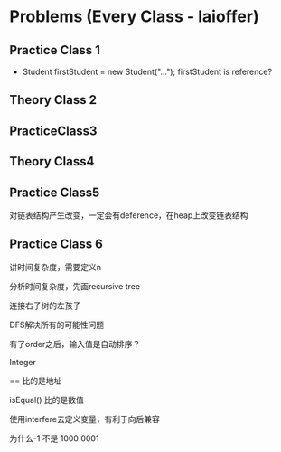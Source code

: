 # Problems (Every Class - laioffer)

## Practice Class 1

+ Student firstStudent = new Student("...");					firstStudent is reference?

## Theory Class 2



## PracticeClass3

## Theory Class4

## Practice Class5

对链表结构产生改变，一定会有deference，在heap上改变链表结构

## Practice Class 6

讲时间复杂度，需要定义n

分析时间复杂度，先画recursive tree 



连接右子树的左孩子





DFS解决所有的可能性问题



有了order之后，输入值是自动排序？



Integer

== 比的是地址

isEqual() 比的是数值

使用interfere去定义变量，有利于向后兼容







为什么-1 不是 1000 0001